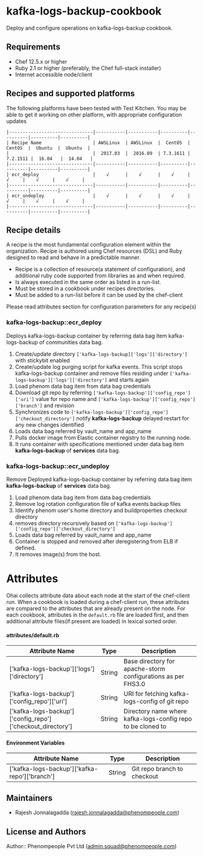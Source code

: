 kafka-logs-backup-cookbook
=========================
Deploy and configure operations on kafka-logs-backup cookbook.

Requirements
------------
* Chef 12.5.x or higher
* Ruby 2.1 or higher (preferably, the Chef full-stack installer)
* Internet accessible node/client

Recipes and supported platforms
-------------------------------
The following platforms have been tested with Test Kitchen. You may be
able to get it working on other platform, with appropriate configuration updates
```
|-------------------------------|-----------|-----------|----------|----------|----------|----------|
| Recipe Name                   | AWSLinux  | AWSLinux  |  CentOS  |  CentOS  |  Ubuntu  |  Ubuntu  |
|                               |  2017.03  |  2016.09  | 7.3.1611 | 7.2.1511 |  16.04   |  14.04   |
|-------------------------------|-----------|-----------|----------|----------|----------|----------|
| ecr_deploy                    |    √      |    √      |    √     |    √     |    √     |    √     |    
|-------------------------------|-----------|-----------|----------|----------|----------|----------|
| ecr_undeploy                  |    √      |    √      |    √     |    √     |    √     |    √     |    
|-------------------------------|-----------|-----------|----------|----------|----------|----------|
```
Recipe details
----------------

A recipe is the most fundamental configuration element within the organization. Recipe is authored using
Chef resources (DSL) and Ruby designed to read and behave in a predictable manner.

* Recipe is a collection of resource(a statement of configuration),
  and additional ruby code supported from libraries as and when required.
* Is always executed in the same order as listed in a run-list.
* Must be stored in a cookbook under recipes directories.
* Must be added to a run-list before it can be used by the chef-client

Please read attributes section for configuration parameters for any recipe(s)

### kafka-logs-backup::ecr_deploy

Deploys kafka-logs-backup container by referring data bag item kafka-logs-backup of communities data bag.

1. Create/update directory `['kafka-logs-backup]['logs']['directory']` with stickybit enabled
1. Create/update log purging script for kafka events. This script stops kafka-logs-backup container and remove files residing under `['kafka-logs-backup']['logs']['directory']` and starts again
1. Load phenom data bag item from data bag credentials
1. Download git repo by referring `['kafka-logs-backup']['config_repo']['uri']` value for repo name and `['kafka-logs-backup']['config_repo']['branch']` and revision
1. Synchronizes code to `['kafka-logs-backup']['config_repo']['checkout_directory']` notify **kafka-logs-backup** delayed restart for any new changes identified
1. Loads data bag referred by vault_name and app_name
1. Pulls docker image from Elastic container registry to the running node.
1. It runs container with specifications mentioned under data bag item **kafka-logs-backup** of **services** data bag.

### kafka-logs-backup::ecr_undeploy

Remove Deployed kafka-logs-backup container by referring data bag item **kafka-logs-backup** of **services** data bag.

1. Load phenom data bag item from data bag credentials
1. Remove log rotation configuration file of kafka events backup files
1. Identify phenom user's home directory and buildproperties checkout directory
1. removes directory recursively based on `['kafka-logs-backup']['config_repo']['checkout_directory']`
1. Loads data bag referred by vault_name and app_name
1. Container is stopped and removed after deregistering from ELB if defined.
1. It removes image(s) from the host.

Attributes
==========

Ohai collects attribute data about each node at the start of the chef-client run.
When a cookbook is loaded during a chef-client run, these attributes are compared to the attributes that are already present on the node.
For each cookbook, attributes in the `default.rb` file are loaded first, and then additional attribute files(if present are loaded) in lexical sorted order.

#### attributes/default.rb

|Attribute Name                                               | Type            | Description                                                          |
|-------------------------------------------------------------|-----------------|----------------------------------------------------------------------|
| ['kafka-logs-backup']['logs']['directory']                  | String          | Base directory for apache-storm configurations as per FHS3.0         |
| ['kafka-logs-backup']['config_repo']['uri']                 | String          | URI for fetching kafka-logs-config of git repo                       |
| ['kafka-logs-backup']['config_repo']['checkout_directory']  | String          | Directory name where kafka-logs-config repo to be cloned to          |

#### Environment Variables
|Attribute Name                                               | Type            | Description                                                          |
|-------------------------------------------------------------|-----------------|----------------------------------------------------------------------|
| ['kafka-logs-backup']['kafka-repo']['branch']               | String          | Git repo branch to checkout                                          |

## Maintainers

* Rajesh Jonnalagadda (<rajesh.jonnalagadda@phenompeople.com>)

## License and Authors

Author:: Phenompeople Pvt Ltd (<admin.squad@phenompeople.com>)
